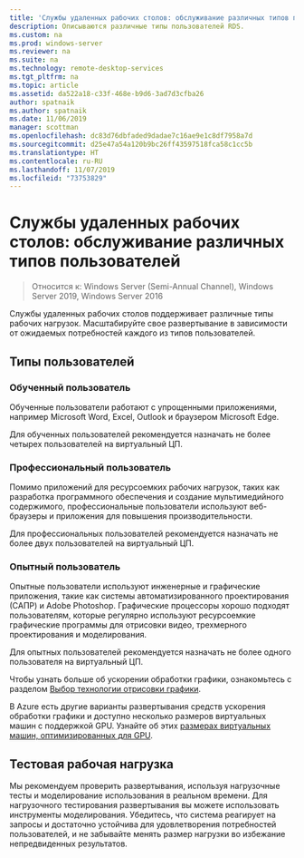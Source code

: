 ```yaml
---
title: 'Службы удаленных рабочих столов: обслуживание различных типов пользователей'
description: Описываются различные типы пользователей RDS.
ms.custom: na
ms.prod: windows-server
ms.reviewer: na
ms.suite: na
ms.technology: remote-desktop-services
ms.tgt_pltfrm: na
ms.topic: article
ms.assetid: da522a18-c33f-468e-b9d6-3ad7d3cfba26
author: spatnaik
ms.author: spatnaik
ms.date: 11/06/2019
manager: scottman
ms.openlocfilehash: dc83d76dbfaded9dadae7c16ae9e1c8df7958a7d
ms.sourcegitcommit: d25e47a54a120b9bc26ff43597518fca58c1cc5b
ms.translationtype: HT
ms.contentlocale: ru-RU
ms.lasthandoff: 11/07/2019
ms.locfileid: "73753829"
---
```

# <a name="remote-desktop-services---cater-to-different-kinds-of-users"></a>Службы удаленных рабочих столов: обслуживание различных типов пользователей

>Относится к: Windows Server (Semi-Annual Channel), Windows Server 2019, Windows Server 2016

Службы удаленных рабочих столов поддерживает различные типы рабочих нагрузок. Масштабируйте свое развертывание в зависимости от ожидаемых потребностей каждого из типов пользователей.

## <a name="types-of-users"></a>Типы пользователей

### <a name="knowledge-user"></a>Обученный пользователь

Обученные пользователи работают с упрощенными приложениями, например Microsoft Word, Excel, Outlook и браузером Microsoft Edge.

Для обученных пользователей рекомендуется назначать не более четырех пользователей на виртуальный ЦП.

### <a name="professional-user"></a>Профессиональный пользователь

Помимо приложений для ресурсоемких рабочих нагрузок, таких как разработка программного обеспечения и создание мультимедийного содержимого, профессиональные пользователи используют веб-браузеры и приложения для повышения производительности.

Для профессиональных пользователей рекомендуется назначать не более двух пользователей на виртуальный ЦП.

### <a name="power-user"></a>Опытный пользователь

Опытные пользователи используют инженерные и графические приложения, такие как системы автоматизированного проектирования (САПР) и Adobe Photoshop. Графические процессоры хорошо подходят пользователям, которые регулярно используют ресурсоемкие графические программы для отрисовки видео, трехмерного проектирования и моделирования.

Для опытных пользователей рекомендуется назначать не более одного пользователя на виртуальный ЦП.

Чтобы узнать больше об ускорении обработки графики, ознакомьтесь с разделом [Выбор технологии отрисовки графики](rds-graphics-virtualization.md).

В Azure есть другие варианты развертывания средств ускорения обработки графики и доступно несколько размеров виртуальных машин с поддержкой GPU. Узнайте об этих [размерах виртуальных машин, оптимизированных для GPU](https://docs.microsoft.com/azure/virtual-machines/windows/sizes-gpu).

## <a name="test-workload"></a>Тестовая рабочая нагрузка

Мы рекомендуем проверить развертывания, используя нагрузочные тесты и моделирование использования в реальном времени. Для нагрузочного тестирования развертывания вы можете использовать инструменты моделирования. Убедитесь, что система реагирует на запросы и достаточно устойчива для удовлетворения потребностей пользователей, и не забывайте менять размер нагрузки во избежание непредвиденных результатов.
